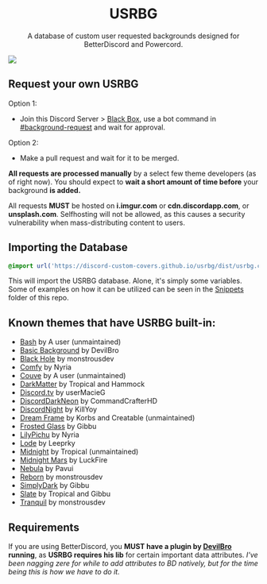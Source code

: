 <h1 align="center">USRBG</h1>
<p align="center">A database of custom user requested backgrounds designed for BetterDiscord and Powercord.</p>

![](https://i.imgur.com/dvrQxNh.png)

## Request your own USRBG
Option 1:
* Join this Discord Server > [Black Box](https://discord.gg/TeRQEPb), use a bot command in [#background-request](https://discord.com/channels/449175561529589761/645627516794699787/) and wait for approval.

Option 2:
* Make a pull request and wait for it to be merged.

**All requests are processed manually** by a select few theme developers (as of right now). You should expect to **wait a short amount of time before** your background **is added.**

All requests **MUST** be hosted on **i.imgur.com** or **cdn.discordapp.com**, or **unsplash.com**. Selfhosting will not be allowed, as this causes a security vulnerability when mass-distributing content to users.

## Importing the Database

```css
@import url('https://discord-custom-covers.github.io/usrbg/dist/usrbg.css');
```

This will import the USRBG database. Alone, it's simply some variables. Some of examples on how it can be utilized can be seen in the [Snippets](https://github.com/Discord-Custom-Covers/usrbg/tree/master/snippets) folder of this repo.

## Known themes that have USRBG built-in:
* [Bash](https://github.com/A-User-s-Discord-Themes/Bash/) by A user (unmaintained)
* [Basic Background](https://github.com/mwittrien/BetterDiscordAddons/tree/master/Themes/BasicBackground) by DevilBro
* [Black Hole](https://github.com/monstrousdev/themes/tree/master/black-hole) by monstrousdev
* [Comfy](https://github.com/NYRI4/Comfy) by Nyria
* [Couve](https://github.com/A-User-s-Discord-Themes/Couve/) by A user (unmaintained)
* [DarkMatter](https://github.com/DiscordStyles/DarkMatter) by Tropical and Hammock
* [Discord.tv](https://github.com/userMacieG/userMacieG.github.io/blob/master/betterdiscord/discord-tv.theme.css) by userMacieG
* [DiscordDarkNeon](https://github.com/CommandCrafterHD/DiscordDarkNeon) by CommandCrafterHD
* [DiscordNight](https://github.com/KillYoy/DiscordNight) by KillYoy
* [Dream Frame](https://github.com/dream-frame/Dream-Frame) by Korbs and Creatable (unmaintained)
* [Frosted Glass](https://github.com/DiscordStyles/FrostedGlass) by Gibbu
* [LilyPichu](https://github.com/NYRI4/LilyPichu) by Nyria
* [Lode](https://github.com/leeprky/Lode) by Leeprky
* [Midnight](https://tropix126.github.io/BetterDiscordStuff/midnight/) by Tropical (unmaintained)
* [Midnight Mars](https://github.com/LuckFire/midnight-mars) by LuckFire
* [Nebula](https://github.com/Pavui/Nebula) by Pavui
* [Reborn](http://github.com/monstrousdev/themes/blob/master/phoenix-bundle/) by monstrousdev
* [SimplyDark](https://github.com/DiscordStyles/SimplyDark) by Gibbu
* [Slate](https://gibbu.github.io/BetterDiscord-Themes/Slate) by Tropical and Gibbu
* [Tranquil](http://github.com/monstrousdev/themes/blob/master/phoenix-bundle/) by monstrousdev

## Requirements
If you are using BetterDiscord, you **MUST have a plugin by [DevilBro](https://github.com/mwittrien/BetterDiscordAddons) running**, as **USRBG requires his lib** for certain important data attributes. *I've been nagging zere for while to add attributes to BD natively, but for the time being this is how we have to do it.*
